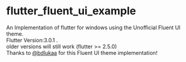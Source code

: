 # flutter_fluent_ui_example
An Implementation of flutter for windows using the Unofficial Fluent UI theme.
<br>
Flutter Version:3.0.1 .
<br>
older versions will still work (flutter >= 2.5.0)
<br>
Thanks to <a href ="https://github.com/bdlukaa/fluent_ui">@bdlukaa</a> for this Fluent UI theme implementation!
